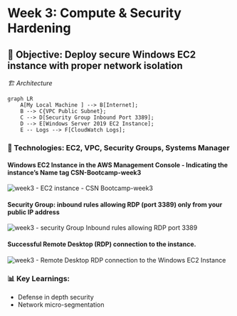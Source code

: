 # Week 3: Compute & Security Hardening 

## 🎯 Objective: Deploy secure Windows EC2 instance with proper network isolation 

*🏗️ Architecture*
```mermaid
graph LR  
    A[My Local Machine ] --> B[Internet];  
    B --> C{VPC Public Subnet};  
    C --> D[Security Group Inbound Port 3389];  
    D --> E[Windows Server 2019 EC2 Instance];  
    E -- Logs --> F[CloudWatch Logs];
``` 

### 🔧 Technologies: EC2, VPC, Security Groups, Systems Manager 

#### Windows EC2 Instance in the AWS Management Console  - Indicating the instance’s Name tag CSN-Bootcamp-week3 
![week3 - EC2 instance - CSN Bootcamp-week3](https://github.com/user-attachments/assets/96b6503c-f91e-4c80-b9c5-af48fc30459c)

#### Security Group: inbound rules allowing RDP (port 3389) only from your public IP address 
![week3 - security Group Inbound rules  allowing RDP port 3389](https://github.com/user-attachments/assets/a87da2bb-e0f7-43f9-9d93-6e26f22885ee)

#### Successful Remote Desktop (RDP) connection to the instance. 
![week3 - Remote Desktop RDP connection to the Windows EC2 Instance](https://github.com/user-attachments/assets/c5c49761-65e6-4812-8a43-9d3589aeb991)

### 📊 Key Learnings: 

* Defense in depth security 
* Network micro-segmentation 
